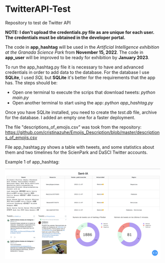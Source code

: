# TwitterAPI-Test
Repository to test de Twitter API

**NOTE: I don't upload the credentials.py file as are unique for each user. The credentials must be obtained in the developer portal.**

The code in **app_hashtag** will be used in the *Artificial Intelligence exhibition at the Granada Science Park* from **November 15, 2022**.
The code in **app_user** will be improved to be ready for exhibition by **January 2023**.

To run the app_hashtag.py file it is necessary to have and advanced credentials in order to add data to the database.
For the database I use **SQLite**, I used *SQL* but **SQLite** it's better for the
requirements that the app has. The steps should be:
- Open one terminal to execute the scrips that download tweets: *python main.py*
- Open another terminal to start using the app: *python app_hashtag.py*

Once you have SQLite installed, you need to create the *test.db* file, archive for the database. I added
an empty one for a faster deployment.

The file "descriptions_of_emojis.csv" was took from the repository: https://github.com/cristinazuhe/Emojis_Description/blob/master/descriptions_of_emojis.csv

File app_hashtag.py shows a table with tweets, and some statistics about them and two timelines for the ScienPark and DaSCI Twitter accounts.

Example 1 of app_hashtag:

![Example of app_hashtag](img/Example_app_hashtag1.png)

